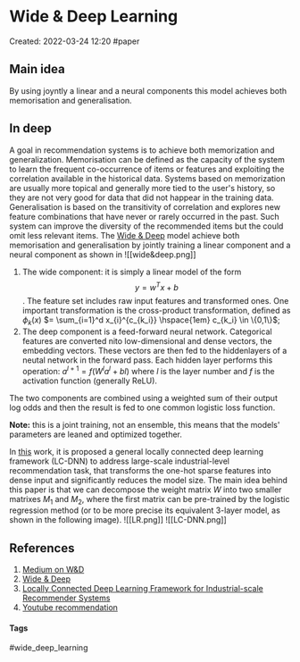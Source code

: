 # Wide & Deep Learning
Created: 2022-03-24 12:20
#paper
## Main idea
By using joyntly a linear and a neural components this model achieves both memorisation and generalisation.
## In deep
A goal in recommendation systems is to achieve both memorization and generalization.
Memorisation can be defined as the capacity of the system to learn the frequent co-occurrence of items or features and exploiting the correlation available in the historical data. Systems based on memorization are usually more topical and generally more tied to the user's history, so they are not very good for data that did not happear in the training data.
Generalisation is based on the transitivity of correlation and explores new feature combinations that have never or rarely occurred in the past. Such system can improve the diversity of the recommended items but the could omit less relevant items.
The [Wide & Deep](https://arxiv.org/pdf/1606.07792.pdf) model achieve both memorisation and generalisation by jointly training a linear component and a neural component as shown in 
![[wide&deep.png]]

1. The wide component: it is simply a linear model of the form $$y = w^Tx+b$$. The feature set includes raw input features and transformed ones. One important transformation is the cross-product transformation, defined as $\phi_k(x)$ $= \sum_{i=1}^d x_{i}^{c_{k_i}}  \hspace{1em} c_{k_i} \in \{0,1\}$;
2. The deep component is a feed-forward neural network. Categorical features are converted nito low-dimensional and dense vectors, the embedding vectors. These vectors are then fed to the hiddenlayers of a neutal network in the forward pass. Each hidden layer performs this operation: $a^{l+1}=f(W^{l}a^{l}+b{l})$ where *l* is the layer number and *f* is the activation function (generally ReLU).

The two components are combined using a weighted sum of their output log odds and then the result is fed to one common logistic loss function.

**Note:** this is a joint training, not an ensemble, this means that the models' parameters are leaned and optimized together.

In [this](http://papers.www2017.com.au.s3-website-ap-southeast-2.amazonaws.com/companion/p769.pdf) work, it is proposed a general locally connected deep learning framework (LC-DNN) to address large-scale industrial-level recommendation task, that transforms the one-hot sparse features into dense input and significantly reduces the model size.
The main idea behind this paper is that we can decompose the weight matrix *W* into two smaller matrixes $M_1$ and $M_2$, where the first matrix can be pre-trained by the logistic regression method (or to be more precise its equivalent 3-layer model, as shown in the following image).
![[LR.png]]
![[LC-DNN.png]]


## References
1. [Medium on W&D](https://medium.com/analytics-vidhya/wide-deep-learning-for-recommender-systems-dc99094fc291)
2. [Wide & Deep](https://arxiv.org/pdf/1606.07792.pdf)
3. [Locally Connected Deep Learning Framework for Industrial-scale Recommender Systems](http://papers.www2017.com.au.s3-website-ap-southeast-2.amazonaws.com/companion/p769.pdf)
4. [Youtube recommendation](https://static.googleusercontent.com/media/research.google.com/it//pubs/archive/45530.pdf)


#### Tags
#wide_deep_learning 